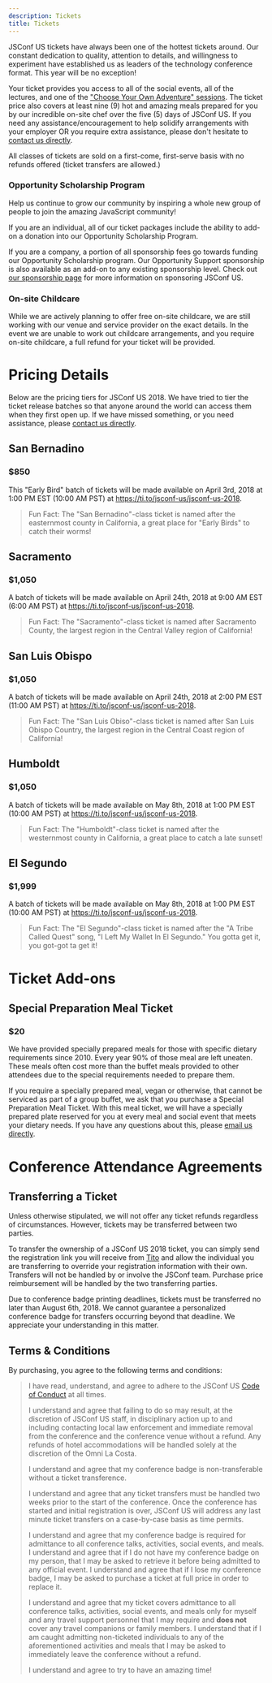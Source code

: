 ```yaml
---
description: Tickets
title: Tickets
---
```


JSConf US tickets have always been one of the hottest tickets around. Our constant dedication to quality, attention to details, and willingness to experiment have established us as leaders of the technology conference format. This year will be no exception!

Your ticket provides you access to all of the social events, all of the lectures, and one of the ["Choose Your Own Adventure" sessions](/schedule/#day-two). The ticket price also covers at least nine (9) hot and amazing meals prepared for you by our incredible on-site chef over the five (5) days of JSConf US. If you need any assistance/encouragement to help solidify arrangements with your employer OR you require extra assistance, please don't hesitate to [contact us directly](mailto:derek@jsconf.us).

All classes of tickets are sold on a first-come, first-serve basis with no refunds offered (ticket transfers are allowed.)

### Opportunity Scholarship Program

Help us continue to grow our community by inspiring a whole new group of people to join the amazing JavaScript community!

If you are an individual, all of our ticket packages include the ability to add-on a donation into our Opportunity Scholarship Program.

If you are a company, a portion of all sponsorship fees go towards funding our Opportunity Scholarship program. Our Opportunity Support sponsorship is also available as an add-on to any existing sponsorship level. Check out [our sponsorship page](/sponsors/) for more information on sponsoring JSConf US.

### On-site Childcare

While we are actively planning to offer free on-site childcare, we are still working with our venue and service provider on the exact details. In the event we are unable to work out childcare arrangements, and you require on-site childcare, a full refund for your ticket will be provided.

# Pricing Details

Below are the pricing tiers for JSConf US 2018. We have tried to tier the ticket release batches so that anyone around the world can access them when they first open up. If we have missed something, or you need assistance, please [contact us directly](mailto:derek@jconf.us).

## San Bernadino

### $850

This "Early Bird" batch of tickets will be made available on April 3rd, 2018 at 1:00 PM EST (10:00 AM PST) at https://ti.to/jsconf-us/jsconf-us-2018.

> Fun Fact: The "San Bernadino"-class ticket is named after the easternmost county in California, a great place for "Early Birds" to catch their worms!

## Sacramento

### $1,050

A batch of tickets will be made available on April 24th, 2018 at 9:00 AM EST (6:00 AM PST) at https://ti.to/jsconf-us/jsconf-us-2018.

> Fun Fact: The "Sacramento"-class ticket is named after Sacramento County, the largest region in the Central Valley region of California!

## San Luis Obispo

### $1,050

A batch of tickets will be made available on April 24th, 2018 at 2:00 PM EST (11:00 AM PST) at https://ti.to/jsconf-us/jsconf-us-2018.

> Fun Fact: The "San Luis Obiso"-class ticket is named after San Luis Obispo Country, the largest region in the Central Coast region of California!

## Humboldt

### $1,050

A batch of tickets will be made available on May 8th, 2018 at 1:00 PM EST (10:00 AM PST) at https://ti.to/jsconf-us/jsconf-us-2018.

> Fun Fact: The "Humboldt"-class ticket is named after the westernmost county in California, a great place to catch a late sunset!

## El Segundo

### $1,999

A batch of tickets will be made available on May 8th, 2018 at 1:00 PM EST (10:00 AM PST) at https://ti.to/jsconf-us/jsconf-us-2018.

> Fun Fact: The "El Segundo"-class ticket is named after the "A Tribe Called Quest" song, "I Left My Wallet In El Segundo." You gotta get it, you got-got ta get it!

# Ticket Add-ons

## Special Preparation Meal Ticket

### $20

We have provided specially prepared meals for those with specific dietary requirements since 2010. Every year 90% of those meal are left uneaten. These meals often cost more than the buffet meals provided to other attendees due to the special requirements needed to prepare them.

If you require a specially prepared meal, vegan or otherwise, that cannot be serviced as part of a group buffet, we ask that you purchase a Special Preparation Meal Ticket. With this meal ticket, we will have a specially prepared plate reserved for you at every meal and social event that meets your dietary needs. If you have any questions about this, please [email us directly](mailto:derek@jsconf.us).

# Conference Attendance Agreements

## Transferring a Ticket

Unless otherwise stipulated, we will not offer any ticket refunds regardless of circumstances. However, tickets may be transferred between two parties.

To transfer the ownership of a JSConf US 2018 ticket, you can simply send the registration link you will receive from [Tito](http://tito.io/) and allow the individual you are transferring to override your registration information with their own. Transfers will not be handled by or involve the JSConf team. Purchase price reimbursement will be handled by the two transferring parties.

Due to conference badge printing deadlines, tickets must be transferred no later than August 6th, 2018. We cannot guarantee a personalized conference badge for transfers occurring beyond that deadline. We appreciate your understanding in this matter.

## Terms & Conditions

By purchasing, you agree to the following terms and conditions:

> I have read, understand, and agree to adhere to the JSConf US [Code of Conduct](/code-of-conduct/) at all times.
>
> I understand and agree that failing to do so may result, at the discretion of JSConf US staff, in disciplinary action up to and including contacting local law enforcement and immediate removal from the conference and the conference venue without a refund. Any refunds of hotel accommodations will be handled solely at the discretion of the Omni La Costa.
>
> I understand and agree that my conference badge is non-transferable without a ticket transference.
>
> I understand and agree that any ticket transfers must be handled two weeks prior to the start of the conference. Once the conference has started and initial registration is over, JSConf US will address any last minute ticket transfers on a case-by-case basis as time permits.
>
> I understand and agree that my conference badge is required for admittance to all conference talks, activities, social events, and meals. I understand and agree that if I do not have my conference badge on my person, that I may be asked to retrieve it before being admitted to any official event. I understand and agree that if I lose my conference badge, I may be asked to purchase a ticket at full price in order to replace it.
>
> I understand and agree that my ticket covers admittance to all conference talks, activities, social events, and meals only for myself and any travel support personnel that I may require and **does not** cover any travel companions or family members. I understand that if I am caught admitting non-ticketed individuals to any of the aforementioned activities and meals that I may be asked to immediately leave the conference without a refund.
>
> I understand and agree to try to have an amazing time!

